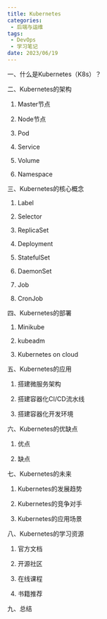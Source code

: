 ```yaml
---
title: Kubernetes
categories:
 - 后端与运维
tags:
 - DevOps
 - 学习笔记
date: 2023/06/19
---
```


一、什么是Kubernetes（K8s）？

二、Kubernetes的架构

1. Master节点

2. Node节点

3. Pod

4. Service

5. Volume

6. Namespace

三、Kubernetes的核心概念

1. Label

2. Selector

3. ReplicaSet

4. Deployment

5. StatefulSet

6. DaemonSet

7. Job

8. CronJob

四、Kubernetes的部署

1. Minikube

2. kubeadm

3. Kubernetes on cloud

五、Kubernetes的应用

1. 搭建微服务架构

2. 搭建容器化CI/CD流水线

3. 搭建容器化开发环境

六、Kubernetes的优缺点

1. 优点

2. 缺点

七、Kubernetes的未来

1. Kubernetes的发展趋势

2. Kubernetes的竞争对手

3. Kubernetes的应用场景

八、Kubernetes的学习资源

1. 官方文档

2. 开源社区

3. 在线课程

4. 书籍推荐

九、总结
